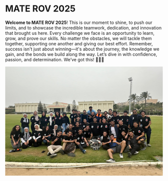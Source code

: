 # MATE ROV 2025

**Welcome to MATE ROV 2025**! This is our moment to shine, to push our limits, and to showcase the incredible teamwork, dedication, and innovation that brought us here. Every challenge we face is an opportunity to learn, grow, and prove our skills. No matter the obstacles, we will tackle them together, supporting one another and giving our best effort. Remember, success isn't just about winning—it's about the journey, the knowledge we gain, and the bonds we build along the way. Let’s dive in with confidence, passion, and determination. We’ve got this! 🚀💪🌊


<p align="center">
  <img src="images/team_photo.jpg" width="600" height="350">
</p>

